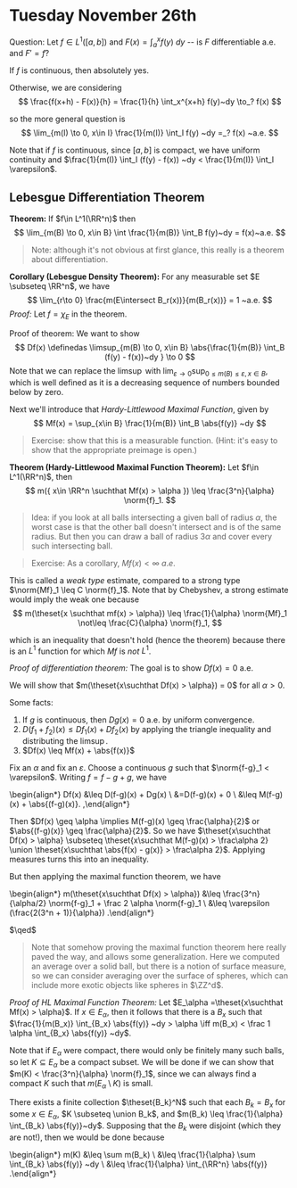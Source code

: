 # Tuesday November 26th

Question:
Let $f\in L^1([a, b])$ and $F(x) = \int_a^x f(y) ~dy$ -- is $F$ differentiable a.e. and $F' = f$?

If $f$ is continuous, then absolutely yes.

Otherwise, we are considering 
$$
\frac{f(x+h) - F(x)}{h} = \frac{1}{h} \int_x^{x+h} f(y)~dy \to_? f(x)
$$

so the more general question is
$$
\lim_{m(I) \to 0, x\in I} \frac{1}{m(I)} \int_I f(y) ~dy =_? f(x) ~a.e.
$$

Note that if $f$ is continuous, since $[a, b]$ is compact, we have uniform continuity and $\frac{1}{m(I)} \int_I (f(y) - f(x)) ~dy < \frac{1}{m(I)} \int_I \varepsilon$.

## Lebesgue Differentiation Theorem

**Theorem:**
If $f\in L^1(\RR^n)$ then
$$
\lim_{m(B) \to 0, x\in B} \int \frac{1}{m(B)} \int_B f(y)~dy = f(x)~a.e.
$$
> Note: although it's not obvious at first glance, this really is a theorem about differentiation.

**Corollary (Lebesgue Density Theorem):**
For any measurable set $E \subseteq \RR^n$, we have
$$
\lim_{r\to 0} \frac{m(E\intersect B_r(x))}{m(B_r(x))} = 1 ~a.e.
$$
*Proof:*
Let $f = \chi_E$ in the theorem.

Proof of theorem:
We want to show 
$$
Df(x) \definedas \limsup_{m(B) \to 0, x\in B} \abs{\frac{1}{m(B)} \int_B (f(y) - f(x))~dy  } \to 0
$$
Note that we can replace the $\limsup$ with $\lim_{\varepsilon \to 0} \sup_{0\leq m(B) \leq \varepsilon, x\in B}$,
which is well defined as it is a decreasing sequence of numbers bounded below by zero.

Next we'll introduce that *Hardy-Littlewood Maximal Function*, given by 
$$
Mf(x) = \sup_{x\in B} \frac{1}{m(B)} \int_B \abs{f(y)} ~dy
$$
> Exercise: show that this is a measurable function. (Hint: it's easy to show that the appropriate preimage is open.)

**Theorem (Hardy-Littlewood Maximal Function Theorem):**
Let $f\in L^1(\RR^n)$, then 
$$
m({ x\in \RR^n \suchthat Mf(x) > \alpha  }) \leq \frac{3^n}{\alpha} \norm{f}_1.
$$

> Idea: if you look at all balls intersecting a given ball of radius $\alpha$, the worst case is that the other ball doesn't intersect and is of the same radius. But then you can draw a ball of radius $3\alpha$ and cover every such intersecting ball.

> Exercise: As a corollary, $Mf(x) < \infty~a.e.$

This is called a *weak type* estimate, compared to a strong type $\norm{Mf}_1 \leq C \norm{f}_1$. 
Note that by Chebyshev, a strong estimate would imply the weak one because
$$
m(\theset{x \suchthat mf(x) > \alpha}) \leq \frac{1}{\alpha} \norm{Mf}_1 \not\leq \frac{C}{\alpha} \norm{f}_1,
$$

which is an inequality that doesn't hold (hence the theorem) because there is an $L^1$ function for which $Mf$ is *not* $L^1$.

*Proof of differentiation theorem:*
The goal is to show $Df(x) = 0$ a.e.

We will show that $m(\theset{x\suchthat Df(x) > \alpha}) = 0$ for all $\alpha > 0$.

Some facts:

1. If $g$ is continuous, then $Dg(x) = 0$ a.e. by uniform convergence.
2. $D(f_1 + f_2)(x) \leq Df_1(x) + Df_2(x)$ by applying the triangle inequality and distributing the $\limsup$.
3. $Df(x) \leq Mf(x) + \abs{f(x)}$

Fix an $\alpha$ and fix an $\varepsilon$.
Choose a continuous $g$ such that $\norm{f-g}_1 < \varepsilon$.
Writing $f=f-g+g$, we have

\begin{align*}
Df(x) 
&\leq D(f-g)(x) + Dg(x) \\
&=D(f-g)(x) + 0 \\
&\leq M(f-g)(x) + \abs{(f-g)(x)}.
,\end{align*}

Then $Df(x) \geq \alpha \implies M(f-g)(x) \geq \frac{\alpha}{2}$ or $\abs{(f-g)(x)} \geq \frac{\alpha}{2}$.
So we have $\theset{x\suchthat Df(x) > \alpha} \subseteq \theset{x\suchthat M(f-g)(x) > \frac\alpha 2} \union \theset{x\suchthat \abs{f(x) - g(x)} > \frac\alpha 2}$.
Applying measures turns this into an inequality.

But then applying the maximal function theorem, we have

\begin{align*}
m(\theset{x\suchthat Df(x) > \alpha}) 
&\leq \frac{3^n}{\alpha/2} \norm{f-g}_1 + \frac 2 \alpha \norm{f-g}_1 \\
&\leq \varepsilon (\frac{2(3^n + 1)}{\alpha})
.\end{align*}

$\qed$

> Note that somehow proving the maximal function theorem here really paved the way, and allows some generalization. Here we computed an average over a solid ball, but there is a notion of surface measure, so we can consider averaging over the surface of spheres, which can include more exotic objects like spheres in $\ZZ^d$.

*Proof of HL Maximal Function Theorem:*
Let $E_\alpha =\theset{x\suchthat Mf(x) > \alpha}$.
If $x\in E_\alpha$, then it follows that there is a $B_x$ such that $\frac{1}{m(B_x)} \int_{B_x} \abs{f(y)} ~dy > \alpha \iff m(B_x) < \frac 1 \alpha \int_{B_x} \abs{f(y)} ~dy$.

Note that if $E_\alpha$ were compact, there would only be finitely many such balls, so let $K \subseteq E_\alpha$ be a compact subset.
We will be done if we can show that $m(K) < \frac{3^n}{\alpha} \norm{f}_1$, since we can always find a compact $K$ such that $m(E_\alpha\setminus K)$ is small.

There exists a finite collection $\theset{B_k}^N$ such that each $B_k = B_x$ for some $x\in E_\alpha$, $K \subseteq \union B_k$, and $m(B_k) \leq \frac{1}{\alpha} \int_{B_k} \abs{f(y)}~dy$.
Supposing that the $B_k$ were disjoint (which they are not!), then we would be done because 


\begin{align*}
m(K) 
&\leq \sum m(B_k) \\
&\leq \frac{1}{\alpha} \sum \int_{B_k} \abs{f(y)} ~dy \\
&\leq \frac{1}{\alpha} \int_{\RR^n} \abs{f(y)}
.\end{align*}



